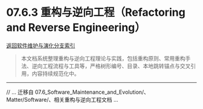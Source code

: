 # 07.6.3 重构与逆向工程（Refactoring and Reverse Engineering）
[返回软件维护与演化分支索引](./README.md)

> 本文档系统整理重构与逆向工程理论与实践，包括重构原则、常用重构手法、逆向工程流程与工具等，严格树形编号、目录、本地跳转锚点与交叉引用，内容持续规范化中。

---

// ... 迁移自 07.6_Software_Maintenance_and_Evolution/、Matter/Software/、相关重构与逆向工程文档 ...
